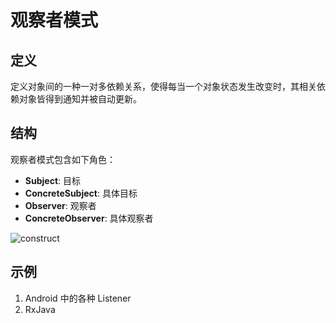 # 观察者模式

## 定义

定义对象间的一种一对多依赖关系，使得每当一个对象状态发生改变时，其相关依赖对象皆得到通知并被自动更新。

## 结构

观察者模式包含如下角色：

* **Subject**: 目标
* **ConcreteSubject**: 具体目标
* **Observer**: 观察者
* **ConcreteObserver**: 具体观察者

![construct](https://i.imgur.com/oziReeL.png)

## 示例

1. Android 中的各种 Listener
2. RxJava